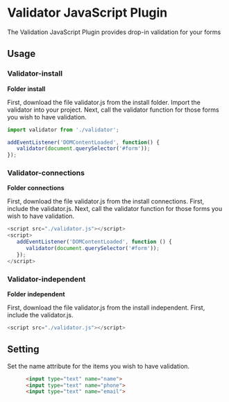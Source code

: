 # Validator JavaScript Plugin
The Validation JavaScript Plugin provides drop-in validation for your forms

## Usage
### Validator-install
**Folder install**

First, download the file validator.js from the install folder. 
Import the validator into your project.
Next, call the validator function for those forms you wish to have validation.

```js
import validator from './validator';

addEventListener('DOMContentLoaded', function() {
   validator(document.querySelector('#form'));
});
```

### Validator-connections
**Folder connections**

First, download the file validator.js from the install connections. 
First, include the validator.js.
Next, call the validator function for those forms you wish to have validation.

```js
<script src="./validator.js"></script>
<script>
   addEventListener('DOMContentLoaded', function () {
      validator(document.querySelector('#form'));
   });
</script>
```

### Validator-independent
**Folder independent**

First, download the file validator.js from the install independent. 
First, include the validator.js.

```js
<script src="./validator.js"></script>
```

## Setting 
Set the name attribute for the items you wish to have validation.
```html
      <input type="text" name="name">
      <input type="text" name="phone">
      <input type="text" name="email">
```
